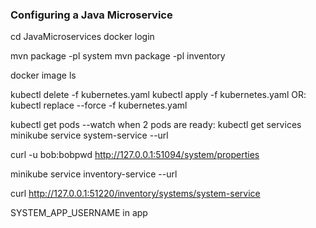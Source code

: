 ### Configuring a Java Microservice ###
cd JavaMicroservices
docker login

mvn package -pl system
mvn package -pl inventory

docker image ls

kubectl delete -f kubernetes.yaml
kubectl apply -f kubernetes.yaml
OR:
kubectl replace --force -f kubernetes.yaml

kubectl get pods --watch
when 2 pods are ready:
kubectl get services
minikube service system-service --url


curl -u bob:bobpwd http://127.0.0.1:51094/system/properties

minikube service inventory-service --url

curl http://127.0.0.1:51220/inventory/systems/system-service

SYSTEM_APP_USERNAME in app